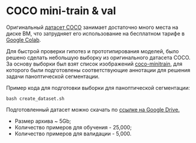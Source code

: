 # COCO mini-train & val

Оригинальный [датасет COCO](https://cocodataset.org/#home) занимает достаточно много места на диске ВМ, что затрудняет его использование на бесплатном тарифе в [Google Colab](https://colab.research.google.com/).

Для быстрой проверки гипотез и прототипирования моделей, было решено сделать небольшую выборку из оригинального датасета COCO. За основу выборки был взят список изображений [coco-minitrain](https://github.com/giddyyupp/coco-minitrain), для которого были подготовлены соответствующие аннотации для решения задачи паноптической сегментации.

Пример кода для подготовки выборки для паноптической сегментации:

```
bash create_dataset.sh
```

Подготовленный датасет можно скачать по [ссылке на Google Drive.](https://drive.google.com/file/d/1fexVAGt9srIjE4_gHJ043D61AVI-Z5UK/view?usp=sharing)

- Размер архива ~ 5Gb;
- Количество примеров для обучения - 25,000;
- Количество примеров для валидации - 5,000.
